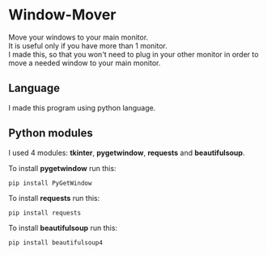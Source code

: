 # Window-Mover
Move your windows to your main monitor.  
It is useful only if you have more than 1 monitor.  
I made this, so that you won't need to plug in your other monitor in order to move a needed window to your main monitor.

## Language
I made this program using python language.

## Python modules
I used 4 modules: **tkinter**, **pygetwindow**, **requests** and **beautifulsoup**.  

To install **pygetwindow** run this:
```
pip install PyGetWindow
```
To install **requests** run this:
```
pip install requests
```
To install **beautifulsoup** run this:
```
pip install beautifulsoup4
```
